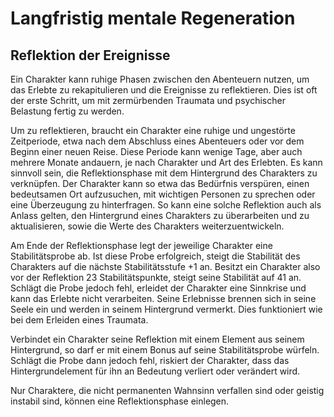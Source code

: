 # Langfristig mentale Regeneration
## Reflektion der Ereignisse
 
Ein Charakter kann ruhige Phasen zwischen den Abenteuern nutzen, um das Erlebte zu rekapitulieren und die Ereignisse zu reflektieren. Dies ist oft der erste Schritt, um mit zermürbenden Traumata und psychischer Belastung fertig zu werden. 
 
Um zu reflektieren, braucht ein Charakter eine ruhige und ungestörte Zeitperiode, etwa nach dem Abschluss eines Abenteuers oder vor dem Beginn einer neuen Reise. Diese Periode kann wenige Tage, aber auch mehrere Monate andauern, je nach Charakter und Art des Erlebten. Es kann sinnvoll sein, die Reflektionsphase mit dem Hintergrund des Charakters zu verknüpfen. Der Charakter kann so etwa das Bedürfnis verspüren, einen bedeutsamen Ort aufzusuchen, mit wichtigen Personen zu sprechen oder eine Überzeugung zu hinterfragen. So kann eine solche Reflektion auch als Anlass gelten, den Hintergrund eines Charakters zu überarbeiten und zu aktualisieren, sowie die Werte des Charakters weiterzuentwickeln.
 
Am Ende der Reflektionsphase legt der jeweilige Charakter eine Stabilitätsprobe ab. Ist diese Probe erfolgreich, steigt die Stabilität des Charakters auf die nächste Stabilitätsstufe +1 an. Besitzt ein Charakter also vor der Reflektion 23 Stabilitätspunkte, steigt seine Stabilität auf 41 an. Schlägt die Probe jedoch fehl, erleidet der Charakter eine Sinnkrise und kann das Erlebte nicht verarbeiten. Seine Erlebnisse brennen sich in seine Seele ein und werden in seinem Hintergrund vermerkt. Dies funktioniert wie bei dem Erleiden eines Traumata.
 
Verbindet ein Charakter seine Reflektion mit einem Element aus seinem Hintergrund, so darf er mit einem Bonus auf seine Stabilitätsprobe würfeln. Schlägt die Probe dann jedoch fehl, riskiert der Charakter, dass das Hintergrundelement für ihn an Bedeutung verliert oder verändert wird.
 
Nur Charaktere, die nicht permanenten Wahnsinn verfallen sind oder geistig instabil sind, können eine Reflektionsphase einlegen.
